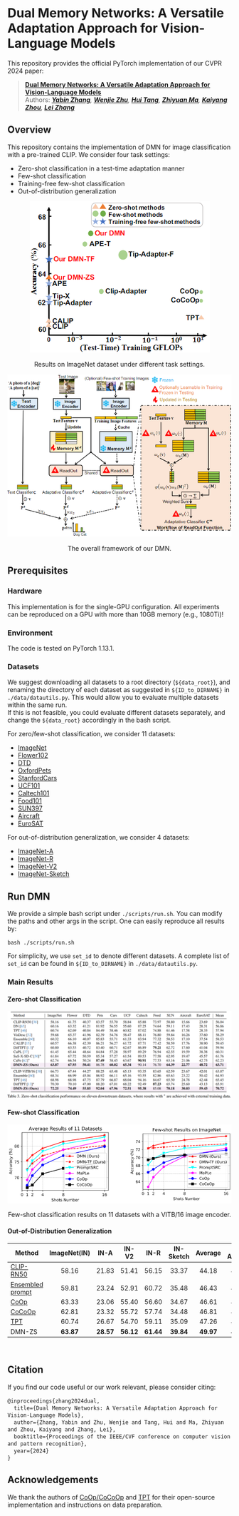 # Dual Memory Networks: A Versatile Adaptation Approach for Vision-Language Models

This repository provides the official PyTorch implementation of our CVPR 2024 paper:    

> [<ins>**Dual Memory Networks: A Versatile Adaptation Approach for Vision-Language Models**</ins>](https://github.com/YBZh/DMN)   
> Authors: *[<ins>**Yabin Zhang**</ins>](https://scholar.google.com/citations?user=p0GLwtoAAAAJ&hl=en), [<ins>**Wenjie Zhu**</ins>](https://scholar.google.com/citations?user=8hodVdAAAAAJ&hl=en&oi=sra), [<ins>**Hui Tang**</ins>](https://scholar.google.com/citations?user=eqVvhiQAAAAJ&hl=en), [<ins>**Zhiyuan Ma**</ins>](https://scholar.google.com/citations?user=F15mLDYAAAAJ&hl=en&oi=ao), [<ins>**Kaiyang Zhou**</ins>](https://scholar.google.com/citations?user=gRIejugAAAAJ&hl=en&oi=ao), [<ins>**Lei Zhang**</ins>](https://scholar.google.com/citations?user=tAK5l1IAAAAJ&hl=en&oi=ao)*   


## Overview
This repository contains the implementation of DMN for image classification with a pre-trained CLIP. We consider four task settings:  

* Zero-shot classification in a test-time adaptation manner
* Few-shot classification
* Training-free few-shot classification
* Out-of-distribution generalization

<p align = "center">
<img src = "figures/acc_gflops.png">
</p>
<p align = "center">
Results on ImageNet dataset under different task settings.
</p>

<p align = "center">
<img src = "figures/framework.png">
</p>
<p align = "center">
The overall framework of our DMN.
</p>

## Prerequisites

### Hardware

This implementation is for the single-GPU configuration. All experiments can be reproduced on a GPU with more than 10GB memory (e.g., 1080Ti)!

### Environment 
The code is tested on PyTorch 1.13.1.

### Datasets 

We suggest downloading all datasets to a root directory (`${data_root}`), and renaming the directory of each dataset as suggested in `${ID_to_DIRNAME}` in `./data/datautils.py`. This would allow you to evaluate multiple datasets within the same run.     
If this is not feasible, you could evaluate different datasets separately, and change the `${data_root}` accordingly in the bash script.


For zero/few-shot classification, we consider 11 datasets:
* [ImageNet](https://image-net.org/index.php) 
* [Flower102](https://www.robots.ox.ac.uk/~vgg/data/flowers/102/102flowers.tgz)
* [DTD](https://www.robots.ox.ac.uk/~vgg/data/dtd/download/dtd-r1.0.1.tar.gz)
* [OxfordPets](https://www.robots.ox.ac.uk/~vgg/data/pets/data/images.tar.gz)
* [StanfordCars](https://ai.stanford.edu/~jkrause/cars/car_dataset.html)
* [UCF101](https://drive.google.com/file/d/10Jqome3vtUA2keJkNanAiFpgbyC9Hc2O/view?usp=sharing)
* [Caltech101](http://www.vision.caltech.edu/Image_Datasets/Caltech101/101_ObjectCategories.tar.gz)
* [Food101](http://data.vision.ee.ethz.ch/cvl/food-101.tar.gz)
* [SUN397](http://vision.princeton.edu/projects/2010/SUN/SUN397.tar.gz)
* [Aircraft](https://www.robots.ox.ac.uk/~vgg/data/fgvc-aircraft/archives/fgvc-aircraft-2013b.tar.gz)
* [EuroSAT](http://madm.dfki.de/files/sentinel/EuroSAT.zip)
 
For out-of-distribution generalization, we consider 4 datasets:

* [ImageNet-A](https://github.com/hendrycks/natural-adv-examples)
* [ImageNet-R](https://github.com/hendrycks/imagenet-r)
* [ImageNet-V2](https://s3-us-west-2.amazonaws.com/imagenetv2public/imagenetv2-matched-frequency.tar.gz)
* [ImageNet-Sketch](https://github.com/HaohanWang/ImageNet-Sketch)

## Run DMN

We provide a simple bash script under `./scripts/run.sh`. You can modify the paths and other args in the script. One can easily reproduce all results by:    

```
bash ./scripts/run.sh
```
  
For simplicity, we use `set_id` to denote different datasets. A complete list of `set_id` can be found in `${ID_to_DIRNAME}` in `./data/datautils.py`. 


### Main Results

#### Zero-shot Classification
<p align = "center">
<img src = "figures/zero-shot.png">
</p>
<p align = "center">
</p>

#### Few-shot Classification

<p align = "center">
<img src = "figures/few-shot.png">
</p>
<p align = "center">
Few-shot classification results on 11 datasets with a VITB/16 image encoder.
</p>

#### Out-of-Distribution Generalization

<div align="center">

| Method           | ImageNet(IN) | IN-A | IN-V2 | IN-R | IN-Sketch | Average | OOD Average |
|------------------|:--------:|:----------:|:-----------:|:----------:|:---------------:|:-------:|:-----------:|
| [CLIP-RN50](https://arxiv.org/abs/2103.00020)       |   58.16  |    21.83   |    51.41    |    56.15   |      33.37      |  44.18  |    40.69    |
| [Ensembled prompt](https://arxiv.org/abs/2103.00020)|   59.81  |    23.24   |    52.91    |    60.72   |      35.48      |  46.43  |    43.09    |
| [CoOp](https://arxiv.org/abs/2109.01134)            |   63.33  |    23.06   |    55.40    |    56.60   |      34.67      |  46.61  |    42.43    |
| [CoCoOp](https://arxiv.org/abs/2203.05557)          |   62.81  |    23.32   |    55.72    |    57.74   |      34.48      |  46.81  |    42.82    |
| [TPT](https://arxiv.org/pdf/2209.07511.pdf)             |   60.74  |    26.67   |     54.70    |    59.11   |      35.09      |  47.26  |    43.89    |
| DMN-ZS             |   **63.87**  |    **28.57**   |     **56.12**    |    **61.44**   |      **39.84**      |  **49.97**  |    **46.49**    |

</div>
<br />

## Citation
If you find our code useful or our work relevant, please consider citing: 
```
@inproceedings{zhang2024dual,
  title={Dual Memory Networks: A Versatile Adaptation Approach for Vision-Language Models},
  author={Zhang, Yabin and Zhu, Wenjie and Tang, Hui and Ma, Zhiyuan and Zhou, Kaiyang and Zhang, Lei},
  booktitle={Proceedings of the IEEE/CVF conference on computer vision and pattern recognition},
  year={2024}
}
```

## Acknowledgements
We thank the authors of [CoOp/CoCoOp](https://github.com/KaiyangZhou/CoOp) and [TPT](https://github.com/azshue/TPT/tree/main) for their open-source implementation and instructions on data preparation. 
